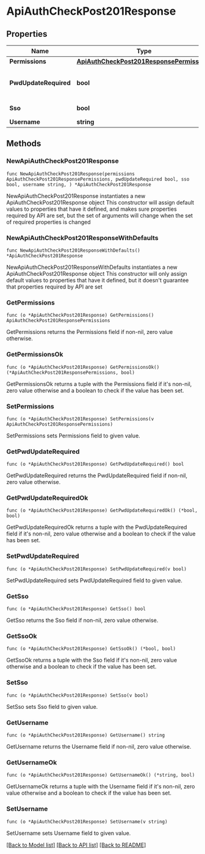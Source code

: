 # ApiAuthCheckPost201Response

## Properties

Name | Type | Description | Notes
------------ | ------------- | ------------- | -------------
**Permissions** | [**ApiAuthCheckPost201ResponsePermissions**](ApiAuthCheckPost201ResponsePermissions.md) |  | 
**PwdUpdateRequired** | **bool** | Is password update required? | 
**Sso** | **bool** | Uses single sign on? | 
**Username** | **string** | Username | 

## Methods

### NewApiAuthCheckPost201Response

`func NewApiAuthCheckPost201Response(permissions ApiAuthCheckPost201ResponsePermissions, pwdUpdateRequired bool, sso bool, username string, ) *ApiAuthCheckPost201Response`

NewApiAuthCheckPost201Response instantiates a new ApiAuthCheckPost201Response object
This constructor will assign default values to properties that have it defined,
and makes sure properties required by API are set, but the set of arguments
will change when the set of required properties is changed

### NewApiAuthCheckPost201ResponseWithDefaults

`func NewApiAuthCheckPost201ResponseWithDefaults() *ApiAuthCheckPost201Response`

NewApiAuthCheckPost201ResponseWithDefaults instantiates a new ApiAuthCheckPost201Response object
This constructor will only assign default values to properties that have it defined,
but it doesn't guarantee that properties required by API are set

### GetPermissions

`func (o *ApiAuthCheckPost201Response) GetPermissions() ApiAuthCheckPost201ResponsePermissions`

GetPermissions returns the Permissions field if non-nil, zero value otherwise.

### GetPermissionsOk

`func (o *ApiAuthCheckPost201Response) GetPermissionsOk() (*ApiAuthCheckPost201ResponsePermissions, bool)`

GetPermissionsOk returns a tuple with the Permissions field if it's non-nil, zero value otherwise
and a boolean to check if the value has been set.

### SetPermissions

`func (o *ApiAuthCheckPost201Response) SetPermissions(v ApiAuthCheckPost201ResponsePermissions)`

SetPermissions sets Permissions field to given value.


### GetPwdUpdateRequired

`func (o *ApiAuthCheckPost201Response) GetPwdUpdateRequired() bool`

GetPwdUpdateRequired returns the PwdUpdateRequired field if non-nil, zero value otherwise.

### GetPwdUpdateRequiredOk

`func (o *ApiAuthCheckPost201Response) GetPwdUpdateRequiredOk() (*bool, bool)`

GetPwdUpdateRequiredOk returns a tuple with the PwdUpdateRequired field if it's non-nil, zero value otherwise
and a boolean to check if the value has been set.

### SetPwdUpdateRequired

`func (o *ApiAuthCheckPost201Response) SetPwdUpdateRequired(v bool)`

SetPwdUpdateRequired sets PwdUpdateRequired field to given value.


### GetSso

`func (o *ApiAuthCheckPost201Response) GetSso() bool`

GetSso returns the Sso field if non-nil, zero value otherwise.

### GetSsoOk

`func (o *ApiAuthCheckPost201Response) GetSsoOk() (*bool, bool)`

GetSsoOk returns a tuple with the Sso field if it's non-nil, zero value otherwise
and a boolean to check if the value has been set.

### SetSso

`func (o *ApiAuthCheckPost201Response) SetSso(v bool)`

SetSso sets Sso field to given value.


### GetUsername

`func (o *ApiAuthCheckPost201Response) GetUsername() string`

GetUsername returns the Username field if non-nil, zero value otherwise.

### GetUsernameOk

`func (o *ApiAuthCheckPost201Response) GetUsernameOk() (*string, bool)`

GetUsernameOk returns a tuple with the Username field if it's non-nil, zero value otherwise
and a boolean to check if the value has been set.

### SetUsername

`func (o *ApiAuthCheckPost201Response) SetUsername(v string)`

SetUsername sets Username field to given value.



[[Back to Model list]](../README.md#documentation-for-models) [[Back to API list]](../README.md#documentation-for-api-endpoints) [[Back to README]](../README.md)


